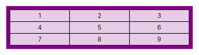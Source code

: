 <style>
    section.grid-container {
        display: grid;
        grid-template-columns: repeat(3, 1fr);
        grid-template-row: repeat(3, 1fr);
        background-color: purple;
        padding: 10px;
    }
    section div.grid-item {
        background-color: rgba(255, 255, 255, 0.8);
        border: 1px solid rgba(0, 0, 0, 0.8);
        padding: 5px;
        font-size: 1.2em;
        text-align: center;
    }
</style>
<section class="grid-container">
    <div class="grid-item">
        1
    </div>
    <div class="grid-item">
        2
    </div>
    <div class="grid-item">
        3
    </div>
    <div class="grid-item">
        4
    </div>
    <div class="grid-item">
        5
    </div>
    <div class="grid-item">
        6
    </div>
    <div class="grid-item">
        7
    </div>
    <div class="grid-item">
        8
    </div>
    <div class="grid-item">
        9
    </div>
</section>
